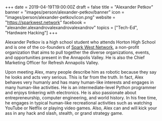 +++
date = 2019-04-19T19:00:00Z
draft = false
title = "Alexander Petkov"
banner = "images/person/alexander-petkov/banner"
icon = "images/person/alexander-petkov/icon.png"
website = "https://sparkwest.network"
facebook = "alexander.alexandrovalexandrovalexandrov"
topics = ["Tech-Ed", "Hardware Hacking"]
+++

Alexander Petkov is a high school student who attends Horton High School and is one of the co-founders of <a href="https://sparkwest.network/">Spark West Network</a>, a non-profit organization that aims to pull together the diverse organizations, events, and opportunities present in the Annapolis Valley. He is also the Chief Marketing Officer for Refresh Annapolis Valley.

Upon meeting Alex, many people describe him as robotic because they say he looks and acts very serious. This is far from the truth. In fact, Alex behaves very humanly and has many human-like interests and engages in many human-like activities. He is an intermediate-level Python programmer and enjoys tinkering with electronics. He is also passionate about entrepreneurship, computer engineering, and world history. In his free time, he engages in typical human-like recreational activities such as watching YouTube or Netflix or playing video games. Also, Alex can and will kick your ass in any hack and slash, stealth, or grand strategy game.